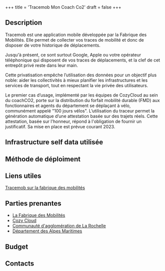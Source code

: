 +++
title = 'Tracemob Mon Coach Co2'
draft = false
+++

## Description

Tracemob est une application mobile développée par la Fabrique des Mobilités. Elle permet de collecter vos traces de mobilité et donc de disposer de votre historique de déplacements.

Jusqu'à présent, ce sont surtout Google, Apple ou votre opérateur téléphonique qui disposent de vos traces de déplacements, et la clef de cet entrepôt privé reste dans leur main.

Cette privatisation empêche l’utilisation des données pour un objectif plus noble: aider les collectivités à mieux planifier les infrastructures et les services de transport, tout en respectant la vie privée des utilisateurs.

Le premier cas d’usage, implémenté par les équipes de CozyCloud au sein du coachCO2, porte sur la distribution du forfait mobilité durable (FMD) aux fonctionnaires et agents du département se déplaçant à vélo, communément appelé "100 jours vélos". L’utilisation du traceur permet la génération automatique d’une attestation basée sur des trajets réels. Cette attestation, basée sur l'honneur, répond à l'obligation de fournir un justificatif. Sa mise en place est prévue courant 2023.

## Infrastructure self data utilisée

## Méthode de déploiment

## Liens utiles

[Tracemob sur la fabrique des mobilités](https://lafabriquedesmobilites.fr/blog/tracemob-commun)

## Parties prenantes

- [La Fabrique des Mobilités](https://lafabriquedesmobilites.fr/)
- [Cozy Cloud](https://cozy.io/)
- [Communauté d'agglomération de La Rochelle](https://www.agglo-larochelle.fr/)
- [Département des Alpes Maritimes](https://www.departement06.fr/departement-des-alpes-maritimes-3.html)

## Budget

## Contacts
